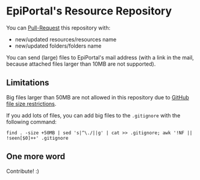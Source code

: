# EpiPortal's Resource Repository

You can [Pull-Request](https://help.github.com/articles/creating-a-pull-request/) this repository with:
* new/updated resources/resources name
* new/updated folders/folders name

You can send (large) files to EpiPortal's mail address (with a link in the mail, because attached files larger than 10MB are not supported).

## Limitations

Big files larger than 50MB are not allowed in this repository due to [GitHub file size restrictions](https://help.github.com/articles/working-with-large-files/).

If you add lots of files, you can add big files to the `.gitignore` with the following command:

```
find . -size +50MB | sed 's|^\./||g' | cat >> .gitignore; awk '!NF || !seen[$0]++' .gitignore
```

## One more word

Contribute! :)
